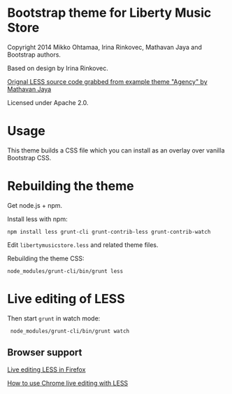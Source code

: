 # Bootstrap theme for Liberty Music Store

Copyright 2014 Mikko Ohtamaa, Irina Rinkovec, Mathavan Jaya and Bootstrap authors.

Based on design by Irina Rinkovec.

[Orignal LESS source code grabbed from example theme "Agency" by Mathavan Jaya](http://startbootstrap.com/template-overviews/agency/)

Licensed under Apache 2.0.

# Usage

This theme builds a CSS file which you can install as an overlay over vanilla Bootstrap CSS.

# Rebuilding the theme

Get node.js + npm.

Install less with npm:

    npm install less grunt-cli grunt-contrib-less grunt-contrib-watch

Edit `libertymusicstore.less` and related theme files.

Rebuilding the theme CSS:

    node_modules/grunt-cli/bin/grunt less

# Live editing of LESS

Then start `grunt` in watch mode:

     node_modules/grunt-cli/bin/grunt watch

## Browser support

[Live editing LESS in Firefox](https://hacks.mozilla.org/2014/02/live-editing-sass-and-less-in-the-firefox-developer-tools/)

[How to use Chrome live editing with LESS](http://code.tutsplus.com/tutorials/working-with-less-and-the-chrome-devtools--net-36636>)

